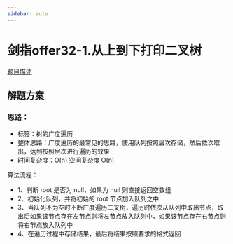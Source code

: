 ```yaml
---
sidebar: auto
---
```


# 剑指offer32-1.从上到下打印二叉树
[题目描述](https://leetcode.cn/leetbook/read/illustrate-lcof/xsnu0i/)

## 解题方案

### 思路：
- 标签：树的广度遍历
- 整体思路：广度遍历的最常见的思路，使用队列按照层次存储，然后依次取出，达到按照层次进行遍历的效果
- 时间复杂度：O(n) 空间复杂度 O(n)

算法流程：
  - 1、判断 root 是否为 null，如果为 null 则直接返回空数组
  - 2、初始化队列，并将初始的 root 节点加入队列之中
  - 3、当队列不为空时不断广度遍历二叉树，遍历时依次从队列中取出节点，取出后如果该节点存在左节点则将左节点放入队列中，如果该节点存在右节点则将右节点放入队列中
  - 4、在遍历过程中存储结果，最后将结果按照要求的格式返回